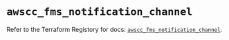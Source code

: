 # `awscc_fms_notification_channel`

Refer to the Terraform Registory for docs: [`awscc_fms_notification_channel`](https://registry.terraform.io/providers/hashicorp/awscc/0.70.0/docs/resources/fms_notification_channel).
